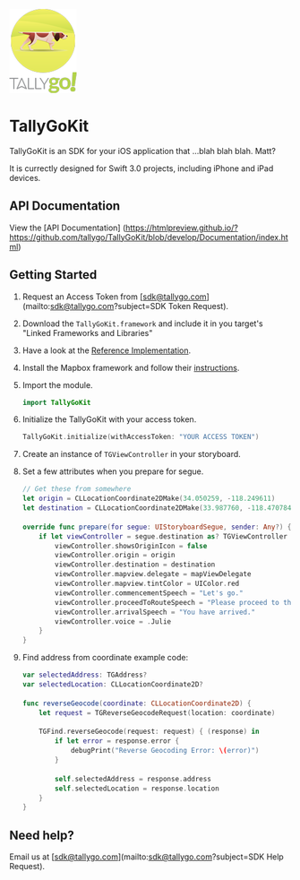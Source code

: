 ![TallyGo Logo](https://raw.githubusercontent.com/tallygo/TallyGoKit/develop/TallyGoLogo.png "TallyGo Logo")

# TallyGoKit

TallyGoKit is an SDK for your iOS application that ...blah blah blah. Matt?

It is currectly designed for Swift 3.0 projects, including iPhone and iPad devices.

## API Documentation
View the [API Documentation] (https://htmlpreview.github.io/?https://github.com/tallygo/TallyGoKit/blob/develop/Documentation/index.html)

## Getting Started

1. Request an Access Token from [sdk@tallygo.com](mailto:sdk@tallygo.com?subject=SDK Token Request).
1. Download the `TallyGoKit.framework` and include it in you target's "Linked Frameworks and Libraries"
1. Have a look at the [Reference Implementation](https://github.com/tallygo/TallyGoKit/tree/develop/Reference%20Implementation%20Swift).
1. Install the Mapbox framework and follow their [instructions](https://www.mapbox.com/ios-sdk/).
1. Import the module.

    ```swift
    import TallyGoKit
    ```
1. Initialize the TallyGoKit with your access token.

    ```swift
    TallyGoKit.initialize(withAccessToken: "YOUR ACCESS TOKEN")
    ```
1. Create an instance of `TGViewController` in your storyboard.
1. Set a few attributes when you prepare for segue.

    ```swift
    // Get these from somewhere
    let origin = CLLocationCoordinate2DMake(34.050259, -118.249611)
    let destination = CLLocationCoordinate2DMake(33.987760, -118.470784)
    
    override func prepare(for segue: UIStoryboardSegue, sender: Any?) {
        if let viewController = segue.destination as? TGViewController {
            viewController.showsOriginIcon = false
            viewController.origin = origin
            viewController.destination = destination
            viewController.mapview.delegate = mapViewDelegate
            viewController.mapview.tintColor = UIColor.red
            viewController.commencementSpeech = "Let's go."
            viewController.proceedToRouteSpeech = "Please proceed to the route."
            viewController.arrivalSpeech = "You have arrived."
            viewController.voice = .Julie
        }  
    }
    ```
1. Find address from coordinate example code:

    ```swift
    var selectedAddress: TGAddress?
    var selectedLocation: CLLocationCoordinate2D?
    
    func reverseGeocode(coordinate: CLLocationCoordinate2D) {
        let request = TGReverseGeocodeRequest(location: coordinate)
        
        TGFind.reverseGeocode(request: request) { (response) in
            if let error = response.error {
                debugPrint("Reverse Geocoding Error: \(error)")
            }
            
            self.selectedAddress = response.address
            self.selectedLocation = response.location
        }
    }
    ```
    
## Need help?

Email us at [sdk@tallygo.com](mailto:sdk@tallygo.com?subject=SDK Help Request).
